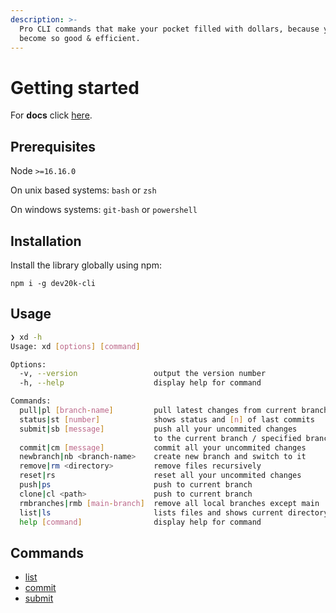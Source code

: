 ```yaml
---
description: >-
  Pro CLI commands that make your pocket filled with dollars, because you will
  become so good & efficient.
---
```


# Getting started

For **docs** click [here](https://app.gitbook.com/@dybowski/s/dev20k-cli).

## Prerequisites

Node `>=16.16.0`

On unix based systems: `bash` or `zsh`

On windows systems: `git-bash` or `powershell`

## Installation

Install the library globally using npm:

```text
npm i -g dev20k-cli
```

## Usage

```sh
❯ xd -h
Usage: xd [options] [command]

Options:
  -v, --version                 output the version number
  -h, --help                    display help for command

Commands:
  pull|pl [branch-name]         pull latest changes from current branch
  status|st [number]            shows status and [n] of last commits
  submit|sb [message]           push all your uncommited changes 
                                to the current branch / specified branch
  commit|cm [message]           commit all your uncommited changes
  newbranch|nb <branch-name>    create new branch and switch to it
  remove|rm <directory>         remove files recursively
  reset|rs                      reset all your uncommited changes
  push|ps                       push to current branch
  clone|cl <path>               push to current branch
  rmbranches|rmb [main-branch]  remove all local branches except main
  list|ls                       lists files and shows current directory
  help [command]                display help for command
```
## Commands
- [list](lib/sh/list)
- [commit](lib/git/commit)
- [submit](lib/git/submit)